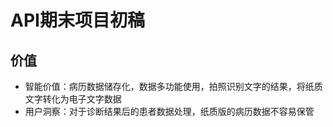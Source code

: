 # API期末项目初稿
## 价值
* 智能价值：病历数据储存化，数据多功能使用，拍照识别文字的结果，将纸质文字转化为电子文字数据
* 用户洞察：对于诊断结果后的患者数据处理，纸质版的病历数据不容易保管
